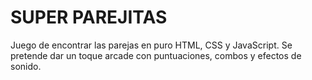 # SUPER PAREJITAS
Juego de encontrar las parejas en puro HTML, CSS y JavaScript.
Se pretende dar un toque arcade con puntuaciones, combos y efectos de sonido.


